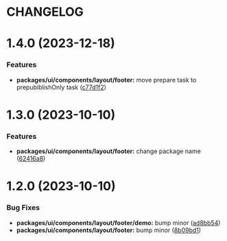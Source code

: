 # CHANGELOG

# 1.4.0 (2023-12-18)


### Features

* **packages/ui/components/layout/footer:** move prepare task to prepubiblishOnly task ([c77d1f2](https://github.mpi-internal.com/scmspain/frontend-all--pet-project-skeleton/commit/c77d1f2a6eb4f505904980f48937dc9dd1c10859))



# 1.3.0 (2023-10-10)


### Features

* **packages/ui/components/layout/footer:** change package name ([62416a8](https://github.mpi-internal.com/scmspain/frontend-all--pet-project-skeleton/commit/62416a85d29ceeeafd964e74365c1dde99512f1a))



# 1.2.0 (2023-10-10)


### Bug Fixes

* **packages/ui/components/layout/footer/demo:** bump minor ([ad8bb54](https://github.mpi-internal.com/scmspain/frontend-all--pet-project-skeleton/commit/ad8bb54572416a39c6a2bc41cf74763fedca8dc0))
* **packages/ui/components/layout/footer:** bump minor ([8b09bd1](https://github.mpi-internal.com/scmspain/frontend-all--pet-project-skeleton/commit/8b09bd168ecaf3d4356604540f6a0ad0702868a0))



